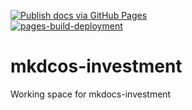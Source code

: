 [![Publish docs via GitHub Pages](https://github.com/wenchiehlee/mkdocs-investment/actions/workflows/mkdocs-deploy-gh-pages.yml/badge.svg)](https://github.com/wenchiehlee/mkdocs-investment/actions/workflows/mkdocs-deploy-gh-pages.yml)<br>
[![pages-build-deployment](https://github.com/wenchiehlee/mkdocs-investment/actions/workflows/pages/pages-build-deployment/badge.svg)](https://github.com/wenchiehlee/mkdocs-investment/actions/workflows/pages/pages-build-deployment)
# mkdcos-investment
Working space for mkdocs-investment
